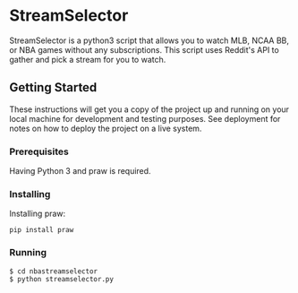 # StreamSelector

StreamSelector is a python3 script that allows you to watch MLB, NCAA BB, or NBA games without any
subscriptions. This script uses Reddit's API to gather and pick a stream for you to watch.

## Getting Started

These instructions will get you a copy of the project up and running on your local machine for development and testing purposes. See deployment for notes on how to deploy the project on a live system.

### Prerequisites

Having Python 3 and praw is required.

### Installing


Installing praw:

```
pip install praw
```

### Running
```
$ cd nbastreamselector
$ python streamselector.py
```

